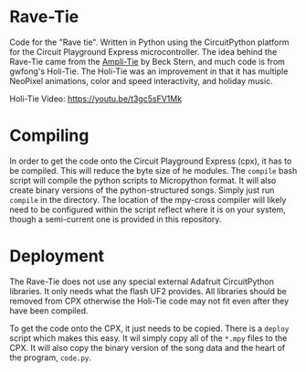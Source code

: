 # Rave-Tie
Code for the "Rave tie". Written in Python using the CircuitPython platform for the Circuit Playground Express microcontroller. The idea behind the Rave-Tie came from the [Ampli-Tie](https://learn.adafruit.com/led-ampli-tie) by Beck Stern, and much code is from gwfong's Holi-Tie. The Holi-Tie was an improvement in that it has multiple NeoPixel animations, color and speed interactivity, and holiday music.

Holi-Tie Video: https://youtu.be/t3gc5sFV1Mk

# Compiling
In order to get the code onto the Circuit Playground Express (cpx), it has to be compiled. This will reduce the byte size of he modules. The `compile` bash script will compile the python scripts to Micropython format. It will also create binary versions of the python-structured songs. Simply just run `compile` in the directory. The location of the mpy-cross compiler will likely need to be configured within the script reflect where it is on your system, though a semi-current one is provided in this repository.

# Deployment
The Rave-Tie does not use any special external Adafruit CircuitPython libraries. It only needs what the flash UF2 provides. All libraries should be removed from CPX otherwise the Holi-Tie code may not fit even after they have been compiled.

To get the code onto the CPX, it just needs to be copied. There is a `deploy` script which makes this easy. It wil simply copy all of the `*.mpy` files to the CPX. It will also copy the binary version of the song data and the heart of the program, `code.py`.
